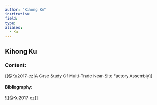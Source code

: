 ```yaml
---
author: "Kihong Ku"
institution:
field:
type:
aliases:
  - Ku
---
```


## Kihong Ku

### Content:
[[@Ku2017-ez|A Case Study Of Multi-Trade Near-Site Factory Assembly]]

#### Bibliography:

![[@Ku2017-ez]]